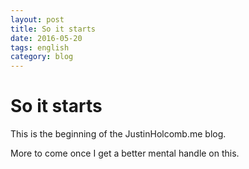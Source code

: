 ```yaml
---
layout: post
title: So it starts
date: 2016-05-20
tags: english
category: blog
---
```


So it starts
==========================

This is the beginning of the JustinHolcomb.me blog.

More to come once I get a better mental handle on this.
